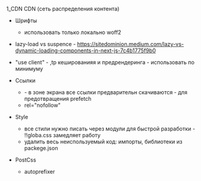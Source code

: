 1_CDN
    CDN (сеть распределения контента)



- Шрифты
    - использовать только локально woff2

- lazy-load vs suspence - https://sitedominion.medium.com/lazy-vs-dynamic-loading-components-in-next-js-7c4b1775f9b0
- "use client" - ,tp кешированияя и предрендеринга - использовать по минимуму
- Ссылки
    - <Link href="/dashboard" prefetch={false}> - в зоне экрана все ссылки предварительн скачиваются - для предотвращения prefetch
    - rel="nofollow"

- Style
    - все стили нужно писать через модули для быстрой разработки - !!globa.css замедляет работу
    - удалить весь неиспользуемый код: импорты, библиотеки из packege.json

- PostCss
    - autoprefixer 